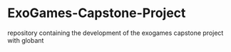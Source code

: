 # ExoGames-Capstone-Project
repository containing the development of the exogames capstone project with globant
